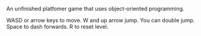An unfinished platfomer game that uses object-oriented programming. 

WASD or arrow keys to move.
  W and up arrow jump. You can double jump.
Space to dash forwards.
R to reset level.
